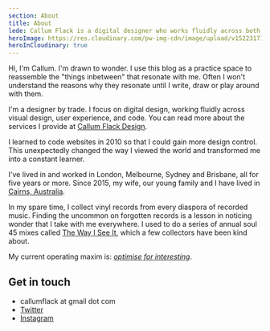 ```yaml
---
section: About
title: About
lede: Callum Flack is a digital designer who works fluidly across both brand and product to make pragmatic, poetic websites and apps.
heroImage: https://res.cloudinary.com/pw-img-cdn/image/upload/v1522317177/okok/callum-beach-bw.jpg
heroInCloudinary: true
---
```


Hi, I'm Callum. I'm drawn to wonder. I use this blog as a practice space to reassemble the "things inbetween" that resonate with me. Often I won't understand the reasons why they resonate until I write, draw or play around with them.

I'm a designer by trade. I focus on digital design, working fluidly across visual design, user experience, and code. You can read more about the services I provide at <a target="_blank" href="https://callumflack.design">Callum Flack Design</a>.

I learned to code websites in 2010 so that I could gain more design control. This unexpectedly changed the way I viewed the world and transformed me into a constant learner.

<!-- Rough consensus and maximal interestingness -->

<!-- I think (and design) mostly in words, but I remember things—like 45 record labels—mostly in colours and images. -->

I've lived in and worked in London, Melbourne, Sydney and Brisbane, all for five years or more. Since 2015, my wife, our young family and I have lived in <a class="icon-targetblan" target="_blank" href="https://www.instagram.com/p/BXbsNdrAt-v">Cairns, Australia</a>.

<!-- ## Locations -->

<!-- Eventually, everything connects—people, ideas, objects. The quality of the connections is the key to quality per se. — Charles Eames -->

<!-- “While I was there, I was just gathering images and names, and ideas and rhythms, and I was storing all of these things … in my mind somewhere. And when it was time to sit down and write songs, when I reached into the attic to see what I was gonna write about, that’s what was there. I just felt a strong passion toward the discovery of going there, and it opened my eyes, and all my senses were overwhelmed by the feeling of that place. When I sat down to write songs, that’s all I could think of…” — Robbie Robertson’s writing process -->

In my spare time, I collect vinyl records from every diaspora of recorded music. Finding the uncommon on forgotten records is a lesson in noticing wonder that I take with me everywhere. I used to do a series of annual soul 45 mixes called <a target="_blank" href="https://sites.google.com/site/coloronetear/">The Way I See It</a>, which a few collectors have been kind about.

<!-- Here's what I'm <nuxt-link to="/now">doing now</nuxt-link>. -->

My current operating maxim is: _<a target="_blank" href="https://twitter.com/callumflack/status/970509881034686465">optimise for interesting</a>_.

<!-- ## Why blog? -->

## Get in touch

* callumflack at gmail dot com
* <a class="icon-targetblank" target="_blank" href="https://twitter.com/callumflack">Twitter</a>
* <a class="icon-targetblank" target="_blank" href="https://www.instagram.com/callumflack/">Instagram</a><br>
